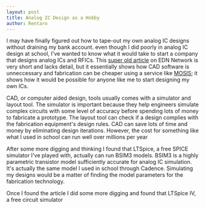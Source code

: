 ```yaml
---
layout: post
title: Analog IC Design as a Hobby
author: Rentaro
---
```


I may have finally figured out how to tape-out my own analog IC designs without draining my bank account. even though I did poorly in analog IC design at school, I've wanted to know what it would take to start a company that designs analog ICs and RFICs. This [super old article](http://www.edn.com/electronics-blogs/anablog/4309610/Analog-IC-design-on-the-cheap) on EDN Network is very short and lacks detail, but it essentially shows how CAD software is unneccessary and fabrication can be cheaper using a service like [MOSIS](http://www.mosis.com/); it shows how it would be possible for anyone like me to start designing my own ICs.

CAD, or computer aided design, tools usually comes with a simulator and layout tool. The simulator is important because they help engineers simulate complex circuits with some level of accuracy before spending lots of money to fabricate a prototype. The layout tool can check if a design complies with the fabrication equipment's design rules. CAD can save lots of time and money by eliminating design iterations. However, the cost for something like what I used in school can run well over millions per year

After some more digging and thinking I found that LTSpice, a free SPICE simulator I've played with, actually can run BSIM3 models. BSIM3 is a highly parametric transistor model sufficiently accurate for analog IC simulation. It's actually the same model I used in school through Cadence. Simulating my designs would be a matter of finding the model parameters for the fabrication technology. 



Once I found the article I did some more digging and found that LTSpice IV, a free circuit simulator





